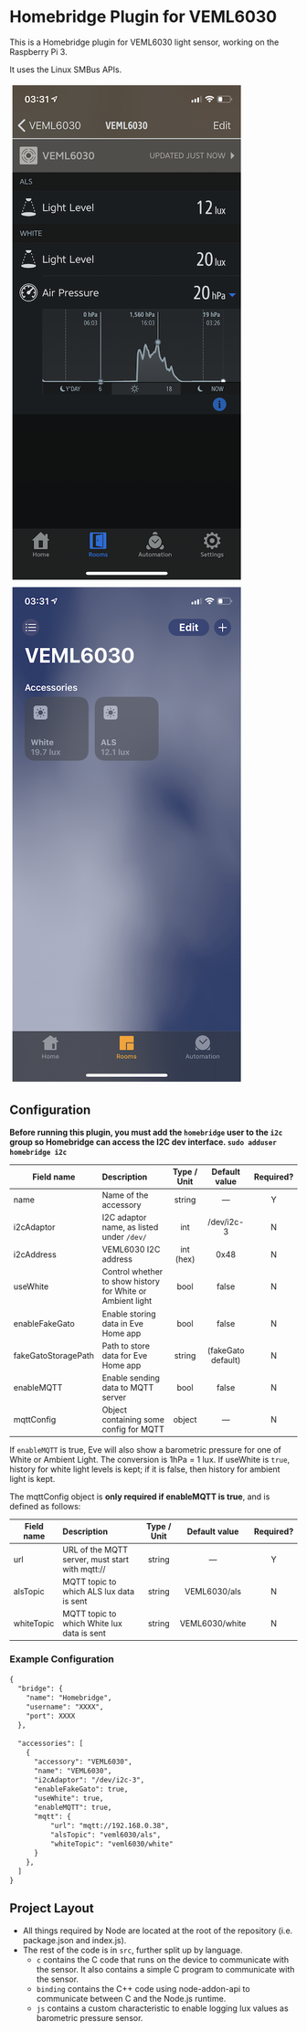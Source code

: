 # Homebridge Plugin for VEML6030

This is a Homebridge plugin for VEML6030 light sensor, working on the Raspberry Pi 3.

It uses the Linux SMBus APIs.

<img src="/docs/eve.png?raw=true" style="margin: 5px"> <img src="/docs/home.png?raw=true" style="margin: 5px">

## Configuration
**Before running this plugin, you must add the `homebridge` user to the `i2c` group so Homebridge can access the I2C dev interface. `sudo adduser homebridge i2c`**

| Field name           | Description                                                   | Type / Unit    | Default value       | Required? |
| -------------------- |:--------------------------------------------------------------|:--------------:|:-------------------:|:---------:|
| name                 | Name of the accessory                                         | string         | —                   | Y         |
| i2cAdaptor           | I2C adaptor name, as listed under `/dev/`                     | int            | /dev/i2c-3          | N         |
| i2cAddress           | VEML6030 I2C address                                          | int (hex)      | 0x48                | N         |
| useWhite             | Control whether to show history for White or Ambient light    | bool           | false               | N         |
| enableFakeGato       | Enable storing data in Eve Home app                           | bool           | false               | N         |
| fakeGatoStoragePath  | Path to store data for Eve Home app                           | string         | (fakeGato default)  | N         |
| enableMQTT           | Enable sending data to MQTT server                            | bool           | false               | N         |
| mqttConfig           | Object containing some config for MQTT                        | object         | —                   | N         |

If `enableMQTT` is true, Eve will also show a barometric pressure for one of White or Ambient Light. The conversion is 1hPa = 1 lux. If useWhite is `true`, history for white light levels is kept; if it is false, then history for ambient light is kept.

The mqttConfig object is **only required if enableMQTT is true**, and is defined as follows:

| Field name           | Description                                      | Type / Unit  | Default value       | Required? |
| -------------------- |:-------------------------------------------------|:------------:|:-------------------:|:---------:|
| url                  | URL of the MQTT server, must start with mqtt://  | string       | —                   | Y         |
| alsTopic             | MQTT topic to which ALS lux data is sent         | string       | VEML6030/als        | N         |
| whiteTopic           | MQTT topic to which White lux data is sent       | string       | VEML6030/white      | N         |

### Example Configuration

```
{
  "bridge": {
    "name": "Homebridge",
    "username": "XXXX",
    "port": XXXX
  },

  "accessories": [
    {
      "accessory": "VEML6030",
      "name": "VEML6030",
      "i2cAdaptor": "/dev/i2c-3",
      "enableFakeGato": true,
      "useWhite": true,
      "enableMQTT": true,
      "mqtt": {
          "url": "mqtt://192.168.0.38",
          "alsTopic": "veml6030/als",
          "whiteTopic": "veml6030/white"
      }
    },
  ]
}
```

## Project Layout

- All things required by Node are located at the root of the repository (i.e. package.json and index.js).
- The rest of the code is in `src`, further split up by language.
  - `c` contains the C code that runs on the device to communicate with the sensor. It also contains a simple C program to communicate with the sensor.
  - `binding` contains the C++ code using node-addon-api to communicate between C and the Node.js runtime.
  - `js` contains a custom characteristic to enable logging lux values as barometric pressure sensor.

